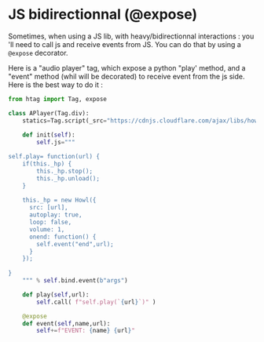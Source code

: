 # JS bidirectionnal (@expose)

Sometimes, when using a JS lib, with heavy/bidirectionnal interactions : you 'll need to call js and receive events from JS. You can do that by using a `@expose` decorator.

Here is a "audio player" tag, which expose a python "play' method, and a "event" method (whil will be decorated) to receive event from the js side. Here is the best way to do it :

```python
from htag import Tag, expose

class APlayer(Tag.div):
    statics=Tag.script(_src="https://cdnjs.cloudflare.com/ajax/libs/howler/2.2.4/howler.min.js")
    
    def init(self):
        self.js="""

self.play= function(url) {
    if(this._hp) {
        this._hp.stop();
        this._hp.unload();
    }
    
    this._hp = new Howl({
      src: [url],
      autoplay: true,
      loop: false,
      volume: 1,
      onend: function() {
        self.event("end",url);
      }
    });
    
}
    """ % self.bind.event(b"args")

    def play(self,url):
        self.call( f"self.play(`{url}`)" )

    @expose
    def event(self,name,url):
        self+=f"EVENT: {name} {url}"
```
